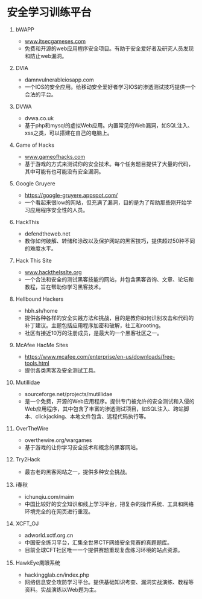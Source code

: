 # 安全学习训练平台
1. bWAPP
    - www.itsecgameses.com
    - 免费和开源的web应用程序安全项目。有助于安全爱好者及研究人员发现和防止web漏洞。

2. DVIA
    - damnvulnerableiosapp.com
    - 一个IOS的安全应用。给移动安全爱好者学习IOS的渗透测试技巧提供一个合法的平台。

3. DVWA
    - dvwa.co.uk
    - 基于php和mysql的虚拟Web应用。内置常见的Web漏洞，如SQL注入、xss之类，可以搭建在自己的电脑上。

4. Game of Hacks
    - www.gameofhacks.com
    - 基于游戏的方式来测试你的安全技术。每个任务题目提供了大量的代码，其中可能有也可能没有安全漏洞。

5. Google Gruyere
    - https://google-gruyere.appspot.com/
    - 一个看起来很low的网站，但充满了漏洞，目的是为了帮助那些刚开始学习应用程序安全性的人员。

6. HackThis
    - defendtheweb.net
    - 教你如何破解、转储和涂改以及保护网站的黑客技巧，提供超过50种不同的难度水平。

7. Hack This Site
    - www.hackthelsslte.org
    - 一个合法和安全的测试黑客技能的网站，并包含黑客咨询、文章、论坛和教程，旨在帮助你学习黑客技术。

8. Hellbound Hackers
    - hbh.sh/home
    - 提供各种各样的安全实践方法和挑战，目的是教你如何识别攻击和代码的补丁建议。主题包括应用程序加密和破解，社工和rooting。
    - 社区有接近10万的注册成员，是最大的一个黑客社区之一。

9. McAfee HacMe Sites
    - https://www.mcafee.com/enterprise/en-us/downloads/free-tools.html
    - 提供各类黑客及安全测试工具。

10. Mutillidae
    - sourceforge.net/projects/mutillidae
    - 是一个免费，开源的Web应用程序。提供专门被允许的安全测试和入侵的Web应用程序，其中包含了丰富的渗透测试项目，如SQL注入、跨站脚本、clickjacking、本地文件包含、远程代码执行等。

11. OverTheWire
    - overthewire.org/wargames
    - 基于游戏的让你学习安全技术和概念的黑客网站。

12. Try2Hack
    - 最古老的黑客网站之一，提供多种安全挑战。

13. i春秋
    - ichunqiu.com/maim
    - 中国比较好的安全知识和线上学习平台，把复杂的操作系统、工具和网络环境完全的在网页进行重现。

14. XCFT_OJ
    - adworld.xctf.org.cn
    - 中国安全练习平台，汇集全世界CTF网络安全竞赛的真题题库。
    - 目前全球CFT社区唯一一个提供赛题重现复盘练习环境的站点资源。

15. HawkEye鹰眼系统
    - hackingglab.cn/index.php
    - 网络信息安全攻防学习平台。提供基础知识考查、漏洞实战演练、教程等资料。实战演练以Web题为主。
